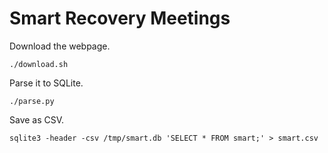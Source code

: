 Smart Recovery Meetings
===
Download the webpage.

    ./download.sh

Parse it to SQLite.

    ./parse.py

Save as CSV.

    sqlite3 -header -csv /tmp/smart.db 'SELECT * FROM smart;' > smart.csv
